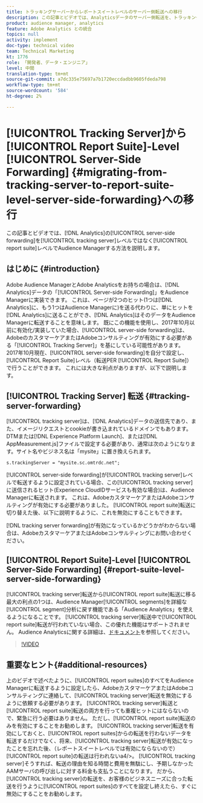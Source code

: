 ```yaml
---
title: トラッキングサーバーからレポートスイートレベルのサーバー側転送への移行
description: この記事とビデオでは、Analyticsデータのサーバー側転送を、トラッキングサーバーレベルではなく、レポートスイートレベルでAudience Managerに有効にする方法を示します。
product: audience manager, analytics
feature: Adobe Analytics との統合
topics: null
activity: implement
doc-type: technical video
team: Technical Marketing
kt: 1776
role: 「開発者、データ・エンジニア」
level: 中間
translation-type: tm+mt
source-git-commit: a7dc335e75697a7b1720eccdadbb9605fdeda798
workflow-type: tm+mt
source-wordcount: '584'
ht-degree: 2%

---
```



# [!UICONTROL Tracking Server]から[!UICONTROL Report Suite]-Level [!UICONTROL Server-Side Forwarding] {#migrating-from-tracking-server-to-report-suite-level-server-side-forwarding}への移行

この記事とビデオでは、[!DNL Analytics]の[!UICONTROL server-side forwarding]を[!UICONTROL tracking server]レベルではなく[!UICONTROL report suite]レベルでAudience Managerする方法を説明します。

## はじめに {#introduction}

Adobe Audience ManagerとAdobe Analyticsをお持ちの場合は、[!DNL Analytics]データの「[!UICONTROL Server-side Forwarding]」をAudience Managerに実装できます。 これは、ページが2つのヒット(1つは[!DNL Analytics]に、もう1つはAudience Managerに)を送る代わりに、単にヒットを[!DNL Analytics]に送ることができ、[!DNL Analytics]はそのデータをAudience Managerに転送することを意味します。 既にこの機能を使用し、2017年10月以前に有効化/実装していた場合、[!UICONTROL server-side forwarding]は、AdobeのカスタマーケアまたはAdobeコンサルティングが有効にする必要がある「[!UICONTROL Tracking Server]」を基にしている可能性があります。 2017年10月現在、[!UICONTROL server-side forwarding]を自分で設定し、[!UICONTROL Report Suite]レベル（転送PER [!UICONTROL Report Suite]）で行うことができます。 これには大きな利点がありますが、以下で説明します。

## [!UICONTROL Tracking Server] 転送  {#tracking-server-forwarding}

[!UICONTROL tracking server]は、[!DNL Analytics]データの送信先であり、また、イメージリクエストとcookieが書き込まれているドメインでもあります。 DTMまたは[!DNL Experience Platform Launch]、または[!DNL AppMeasurement.js]ファイルで設定する必要があり、通常は次のようになります。サイト名やビジネス名は「mysite」に置き換えられます。

`s.trackingServer = "mysite.sc.omtrdc.net";`

[!UICONTROL server-side forwarding]が[!UICONTROL tracking server]レベルで転送するように設定されている場合、この[!UICONTROL tracking server]に送信されるヒット(Experience CloudIDサービスも有効な場合)は、Audience Managerに転送されます。 これは、AdobeカスタマーケアまたはAdobeコンサルティングが有効にする必要がありました。 [!UICONTROL report suite]転送に切り替えた後、以下に説明するように、これを無効にすることもできます。

[!DNL tracking server forwarding]が有効になっているかどうかがわからない場合は、AdobeカスタマーケアまたはAdobeコンサルティングにお問い合わせください。

## [!UICONTROL Report Suite]-Level  [!UICONTROL Server-Side Forwarding] {#report-suite-level-server-side-forwarding}

[!UICONTROL tracking server]転送から[!UICONTROL report suite]転送に移る最大の利点の1つは、Audience Manager[!UICONTROL segments]を詳細な[!UICONTROL segment]分析に戻す機能である「Audience Analytics」を使えるようになることです。 [!UICONTROL tracking server]転送中で[!UICONTROL report suite]転送が行われていない場合、この優れた機能はサポートされません。 Audience Analyticsに関する詳細は、[ドキュメント](https://marketing.adobe.com/resources/help/ja_JP/analytics/audiences/)を参照してください。

>[!VIDEO](https://video.tv.adobe.com/v/23701/?quality=12)

## 重要なヒント{#additional-resources}

上のビデオで述べたように、[!UICONTROL report suites]のすべてをAudience Managerに転送するように設定したら、AdobeカスタマーケアまたはAdobeコンサルティングに連絡して、[!UICONTROL tracking server]転送を無効にするように依頼する必要があります。 [!UICONTROL tracking server]転送と[!UICONTROL report suite]転送の両方を行っても重複ヒットにはならないので、緊急に行う必要はありません。 ただし、[!UICONTROL report suite]転送のみを有効にすることをお勧めします。 [!UICONTROL tracking server]転送を有効にしておくと、[!UICONTROL report suites]からの転送を行わないデータを転送するだけでなく、将来、[!UICONTROL tracking server]転送が有効になったことを忘れた後、（レポートスイートレベルでは有効にならないので）[!UICONTROL report suite]の転送は行われないa4/>。 [!UICONTROL tracking server]そうすれば、転送の理由を知る時間と費用を無駄にし、予期しなかったAAMサーバの呼び出しに対する料金も支払うことになります。 だから、[!UICONTROL tracking server]の転送を、お客様のビジネスニーズに合った転送を行うように[!UICONTROL report suites]のすべてを設定し終えたら、すぐに無効にすることをお勧めします。
